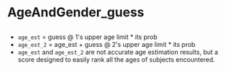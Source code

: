 # AgeAndGender_guess
##
- `age_est` = guess @ 1's upper age limit * its prob
- `age_est_2` = age_est + guess @ 2's upper age limit * its prob
- `age_est` and `age_est_2` are not accurate age estimation results, but a score designed to easily rank all the ages of subjects encountered.
